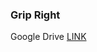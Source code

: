 ### Grip Right
Google Drive [LINK](https://drive.google.com/file/d/1u-UJslqNFzrzTmTp_C3YEVFF5-wvf3F3/view?usp=sharing)